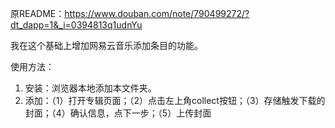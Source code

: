 原README：https://www.douban.com/note/790499272/?dt_dapp=1&_i=0394813q1udnYu

我在这个基础上增加网易云音乐添加条目的功能。

使用方法：
1. 安装：浏览器本地添加本文件夹。
2. 添加：（1）打开专辑页面；（2）点击左上角collect按钮；（3）存储触发下载的封面；（4）确认信息，点下一步；（5）上传封面
